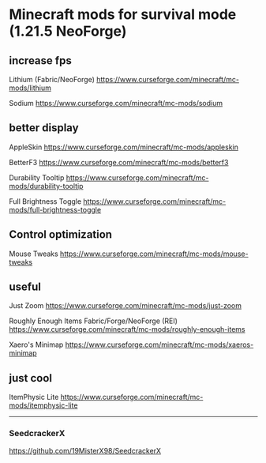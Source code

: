 # Minecraft mods for survival mode (1.21.5 NeoForge)

## increase fps 

 Lithium (Fabric/NeoForge)
https://www.curseforge.com/minecraft/mc-mods/lithium

 Sodium
https://www.curseforge.com/minecraft/mc-mods/sodium

## better display 

 AppleSkin
https://www.curseforge.com/minecraft/mc-mods/appleskin

 BetterF3
https://www.curseforge.com/minecraft/mc-mods/betterf3

 Durability Tooltip
https://www.curseforge.com/minecraft/mc-mods/durability-tooltip

 Full Brightness Toggle
https://www.curseforge.com/minecraft/mc-mods/full-brightness-toggle

## Control optimization

 Mouse Tweaks
https://www.curseforge.com/minecraft/mc-mods/mouse-tweaks

## useful

 Just Zoom
https://www.curseforge.com/minecraft/mc-mods/just-zoom

 Roughly Enough Items Fabric/Forge/NeoForge (REI)
https://www.curseforge.com/minecraft/mc-mods/roughly-enough-items

 Xaero's Minimap
https://www.curseforge.com/minecraft/mc-mods/xaeros-minimap

## just cool

 ItemPhysic Lite
https://www.curseforge.com/minecraft/mc-mods/itemphysic-lite


---

### SeedcrackerX
https://github.com/19MisterX98/SeedcrackerX

